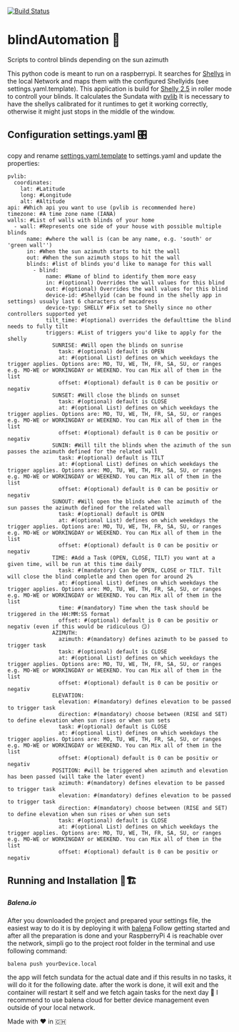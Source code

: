 [![Build Status](https://travis-ci.org/RaphiOriginal/blindAutomation.svg?branch=master)](https://travis-ci.org/RaphiOriginal/blindAutomation)

# blindAutomation 🚀
Scripts to control blinds depending on the sun azimuth

This python code is meant to run on a raspberrypi. It searches for [Shellys](https://shelly.cloud) in the local Network and maps them with the configured Shellyids (see settings.yaml.template).
This application is build for [Shelly 2.5](https://shelly.cloud/products/shelly-25-smart-home-automation-relay/) in roller mode to controll your blinds. It calculates the Sundata with [pvlib](https://pvlib-python.readthedocs.io/en/stable/)
It is necessary to have the shellys calibrated for it runtimes to get it working correctly, otherwise it might just stops in the middle of the window.

## Configuration settings.yaml 🎛
copy and rename [settings.yaml.template](https://github.com/RaphiOriginal/blindAutomation/blob/master/settings.yaml.template) to settings.yaml and update the properties:
```
pvlib:
  coordinates:
    lat: #Latitude
    long: #Longitude
    alt: #Altitude
api: #Which api you want to use (pvlib is recommended here)
timezone: #A time zone name (IANA)
walls: #List of walls with blinds of your home
  - wall: #Represents one side of your house with possible multiple blinds
      name: #where the wall is (can be any name, e.g. 'south' or 'green wall'')
      in: #When the sun azimuth starts to hit the wall
      out: #When the sun azimuth stops to hit the wall
      blinds: #list of blinds you'd like to manage for this wall
        - blind:
            name: #Name of blind to identify them more easy
            in: #(optional) Overrides the wall values for this blind
            out: #(optional) Overrides the wall values for this blind
            device-id: #Shellyid (can be found in the shelly app in settings) usualy last 6 characters of macadress
            device-typ: SHELLY #Fix set to Shelly since no other controllers supported yet
            tilt_time: #(optional) overrides the defaulttime the blind needs to fully tilt
            triggers: #List of triggers you'd like to apply for the shelly
              SUNRISE: #Will open the blinds on sunrise
                task: #(optional) default is OPEN
                at: #(optional List) defines on which weekdays the trigger applies. Options are: MO, TU, WE, TH, FR, SA, SU, or ranges e.g. MO-WE or WORKINGDAY or WEEKEND. You can Mix all of them in the list
                offset: #(optional) default is 0 can be positiv or negativ
              SUNSET: #Will close the blinds on sunset
                task: #(optional) default is CLOSE
                at: #(optional List) defines on which weekdays the trigger applies. Options are: MO, TU, WE, TH, FR, SA, SU, or ranges e.g. MO-WE or WORKINGDAY or WEEKEND. You can Mix all of them in the list
                offset: #(optional) default is 0 can be positiv or negativ
              SUNIN: #Will tilt the blinds when the azimuth of the sun passes the azimuth defined for the related wall
                task: #(optional) default is TILT
                at: #(optional List) defines on which weekdays the trigger applies. Options are: MO, TU, WE, TH, FR, SA, SU, or ranges e.g. MO-WE or WORKINGDAY or WEEKEND. You can Mix all of them in the list
                offset: #(optional) default is 0 can be positiv or negativ
              SUNOUT: #Will open the blinds when the azimuth of the sun passes the azimuth defined for the related wall
                task: #(optional) default is OPEN
                at: #(optional List) defines on which weekdays the trigger applies. Options are: MO, TU, WE, TH, FR, SA, SU, or ranges e.g. MO-WE or WORKINGDAY or WEEKEND. You can Mix all of them in the list
                offset: #(optional) default is 0 can be positiv or negativ
              TIME: #Add a Task (OPEN, CLOSE, TILT) you want at a given time, will be run at this time daily
                task: #(mandatory) Can be OPEN, CLOSE or TILT. Tilt will close the blind completle and then open for around 2%
                at: #(optional List) defines on which weekdays the trigger applies. Options are: MO, TU, WE, TH, FR, SA, SU, or ranges e.g. MO-WE or WORKINGDAY or WEEKEND. You can Mix all of them in the list
                time: #(mandatory) Time when the task should be triggered in the HH:MM:SS format
                offset: #(optional) default is 0 can be positiv or negativ (even if this would be ridiculous 😏)
              AZIMUTH:
                azimuth: #(mandatory) defines azimuth to be passed to trigger task
                task: #(optional) default is CLOSE
                at: #(optional List) defines on which weekdays the trigger applies. Options are: MO, TU, WE, TH, FR, SA, SU, or ranges e.g. MO-WE or WORKINGDAY or WEEKEND. You can Mix all of them in the list
                offset: #(optional) default is 0 can be positiv or negativ
              ELEVATION:
                elevation: #(mandatory) defines elevation to be passed to trigger task
                direction: #(mandatory) choose between (RISE and SET) to define elevation when sun rises or when sun sets
                task: #(optional) default is CLOSE
                at: #(optional List) defines on which weekdays the trigger applies. Options are: MO, TU, WE, TH, FR, SA, SU, or ranges e.g. MO-WE or WORKINGDAY or WEEKEND. You can Mix all of them in the list
                offset: #(optional) default is 0 can be positiv or negativ
              POSITION: #will be triggered when azimuth and elevation has been passed (will take the later event)
                azimuth: #(mandatory) defines elevation to be passed to trigger task
                elevation: #(mandatory) defines elevation to be passed to trigger task
                direction: #(mandatory) choose between (RISE and SET) to define elevation when sun rises or when sun sets
                task: #(optional) default is CLOSE
                at: #(optional List) defines on which weekdays the trigger applies. Options are: MO, TU, WE, TH, FR, SA, SU, or ranges e.g. MO-WE or WORKINGDAY or WEEKEND. You can Mix all of them in the list
                offset: #(optional) default is 0 can be positiv or negativ
```

## Running and Installation 🏃🏗
##### Balena.io
After you downloaded the project and prepared your settings file, the easiest way to do it is by deploying it with [balena](https://www.balena.io/os)
Follow getting started and after all the preparation is done and your RaspberryPi 4 is reachable over the network, simpli go to the project root folder in the terminal and use following command:
```
balena push yourDevice.local
```
the app will fetch sundata for the actual date and if this results in no tasks, it will do it for the following date. after the work is done, it will exit and the container will restart it self and we fetch again tasks for the next day 💪
I recommend to use balena cloud for better device management even outside of your local network.


Made with ❤️ in 🇨🇭
